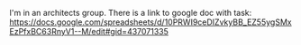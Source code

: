 I'm in an architects group.
There is a link to google doc with task:
https://docs.google.com/spreadsheets/d/10PRWI9ceDIZvkyBB_EZ55ygSMxEzPfxBC63RnyV1--M/edit#gid=437071335
